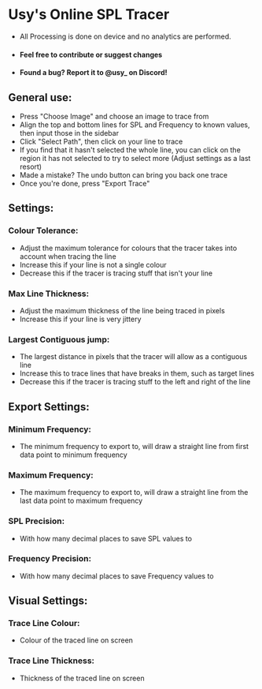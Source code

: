 # Usy's Online SPL Tracer

- All Processing is done on device and no analytics are performed. 
- #### Feel free to contribute or suggest changes
- #### Found a bug? Report it to @usy_ on Discord!

## General use:
- Press "Choose Image" and choose an image to trace from
- Align the top and bottom lines for SPL and Frequency to known values, then input those in the sidebar
- Click "Select Path", then click on your line to trace
- If you find that it hasn't selected the whole line, you can click on the region it has not selected to try to select more (Adjust settings as a last resort)
- Made a mistake? The undo button can bring you back one trace
- Once you're done, press "Export Trace"

## Settings:
### Colour Tolerance:
- Adjust the maximum tolerance for colours that the tracer takes into account when tracing the line
- Increase this if your line is not a single colour
- Decrease this if the tracer is tracing stuff that isn't your line
### Max Line Thickness:
- Adjust the maximum thickness of the line being traced in pixels
- Increase this if your line is very jittery
### Largest Contiguous jump:
- The largest distance in pixels that the tracer will allow as a contiguous line
- Increase this to trace lines that have breaks in them, such as target lines
- Decrease this if the tracer is tracing stuff to the left and right of the line

## Export Settings:
### Minimum Frequency:
- The minimum frequency to export to, will draw a straight line from first data point to minimum frequency
### Maximum Frequency:
- The maximum frequency to export to, will draw a straight line from the last data point to maximum frequency
### SPL Precision:
- With how many decimal places to save SPL values to
### Frequency Precision:
- With how many decimal places to save Frequency values to

## Visual Settings:
### Trace Line Colour:
- Colour of the traced line on screen
### Trace Line Thickness:
- Thickness of the traced line on screen